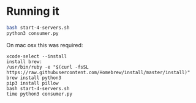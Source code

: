 # Running it

```bash
bash start-4-servers.sh
python3 consumer.py
```

On mac osx this was required:
```
xcode-select --install
install brew:
/usr/bin/ruby -e "$(curl -fsSL https://raw.githubusercontent.com/Homebrew/install/master/install)"
brew install python3
pip3 install pillow
bash start-4-servers.sh
time python3 consumer.py
```

